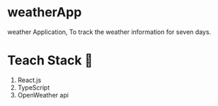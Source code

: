 # weatherApp
  
  weather Application, To track the weather information for seven days.
  
# Teach Stack 📝

1. React.js
2. TypeScript
3. OpenWeather api


 
